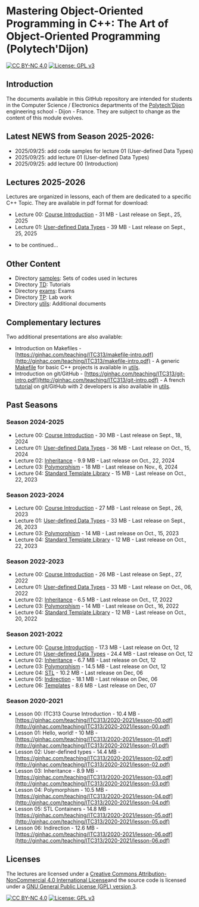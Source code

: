 # Mastering Object-Oriented Programming in C++:  The Art of Object-Oriented Programming (Polytech'Dijon)

[![CC BY-NC 4.0][cc-by-nc-shield]][cc-by-nc]
[![License: GPL v3][gpl-3-shield]][gpl-3]

## Introduction

The documents available in this GitHub repository are intended for students in the Computer Science / Electronics departments
of the [Polytech'Dijon](https://polytech.ube.fr/) engineering school - Dijon - France.
They are subject to change as the content of this module evolves.

## Latest NEWS from Season 2025-2026:

<!--
* 2024/11/20: add lecture 04 (STL) and code samples
* 2024/11/06: add lecture 03 (Polymorphism) and code samples
* 2024/10/22: add lecture 02 (Inheritance) and code samples
* 2024/10/15: update code samples for lecture 01 (User-defined Data Types)
* 2024/10/03: add TD1 (Tutorials) for lecture 01 (User-defined Data Types)
* 2024/10/02: update code samples for lecture 01 (User-defined Data Types)
-->
* 2025/09/25: add code samples for lecture 01 (User-defined Data Types)
* 2025/09/25: add lecture 01 (User-defined Data Types)
* 2025/09/25: add lecture 00 (Introduction)


## Lectures 2025-2026
Lectures are organized in lessons, each of them are dedicated to a specific C++ Topic. They are available in pdf format for download:

* Lecture 00: [Course Introduction](https://ginhac.com/ITC313/00-intro.pdf) - 31 MB - Last release on Sept., 25, 2025
* Lecture 01: [User-defined Data Types](https://ginhac.com/ITC313/01-usertypes.pdf) - 39 MB - Last release on Sept., 25, 2025
<!--
* Lecture 02: [Inheritance](https://ginhac.com/ITC313/02-inheritance.pdf) - 9.9 MB - Last release on Oct., 22, 2024
* Lecture 03: [Polymorphism](https://ginhac.com/ITC313/03-polymorphism.pdf) - 18 MB - Last release on Nov., 6, 2024
* Lecture 04: [Standard Template Library](https://ginhac.com/ITC313/04-stl.pdf) - 15 MB - Last release on Oct., 22, 2023
-->
* to be continued...

## Other Content
* Directory [samples](samples): Sets of codes used in lectures
* Directory [TD](TD): Tutorials
* Directory [exams](exams): Exams
* Directory [TP](TP): Lab work
* Directory [utils](utils): Additional documents

## Complementary lectures
Two additional presentations are also available:

* Introduction on Makefiles - [https://ginhac.com/teaching/ITC313/makefile-intro.pdf](http://ginhac.com/teaching/ITC313/makefile-intro.pdf) - A generic [Makefile](utils/Makefile) for basic C++ projects is available in [utils](utils).
* Introduction on git/GitHub - [https://ginhac.com/teaching/ITC313/git-intro.pdf](http://ginhac.com/teaching/ITC313/git-intro.pdf) - A french [tutorial](utils/github.md) on git/GitHub with 2 developers is also available in [utils](utils).


## Past Seasons

### Season 2024-2025
* Lecture 00: [Course Introduction](https://ginhac.com/teaching/ITC313/2024-2025/00-intro.pdf) - 30 MB - Last release on Sept., 18, 2024
* Lecture 01: [User-defined Data Types](https://ginhac.com/ITC313/01-usertypes.pdf) - 36 MB - Last release on Oct., 15, 2024
* Lecture 02: [Inheritance](https://ginhac.com/teaching/ITC313/2024-2025/02-inheritance.pdf) - 9.9 MB - Last release on Oct., 22, 2024
* Lecture 03: [Polymorphism](https://ginhac.com/teaching/ITC313/2024-2025/03-polymorphism.pdf) - 18 MB - Last release on Nov., 6, 2024
* Lecture 04: [Standard Template Library](https://ginhac.com/teaching/ITC313/2024-2025/04-stl.pdf) - 15 MB - Last release on Oct., 22, 2023

### Season 2023-2024
* Lecture 00: [Course Introduction](https://ginhac.com/teaching/ITC313/2023-2024/00-introduction.pdf) - 27 MB - Last release on Sept., 26, 2023
* Lecture 01: [User-defined Data Types](https://ginhac.com/teaching/ITC313/2023-2024/01-usertypes.pdf) - 33 MB - Last release on Sept., 26, 2023
* Lecture 03: [Polymorphism](https://ginhac.com/teaching/ITC313/2023-2024/03-polymorphism.pdf) - 14 MB - Last release on Oct., 15, 2023
* Lecture 04: [Standard Template Library](https://ginhac.com/teaching/ITC313/2023-2024/04-stl.pdf) - 12 MB - Last release on Oct., 22, 2023

### Season 2022-2023
* Lecture 00: [Course Introduction](https://ginhac.com/teaching/ITC313/2022-2023/00-introduction.pdf) - 26 MB - Last release on Sept., 27, 2022
* Lecture 01: [User-defined Data Types](https://ginhac.com/teaching/ITC313/2022-2023/01-usertypes.pdf) - 33 MB - Last release on Oct., 06, 2022
* Lecture 02: [Inheritance](https://ginhac.com/teaching/ITC313/2022-2023/02-inheritance.pdf) - 6.5 MB - Last release on Oct., 17, 2022
* Lecture 03: [Polymorphism](https://ginhac.com/teaching/ITC313/2022-2023/03-polymorphism.pdf) - 14 MB - Last release on Oct., 16, 2022
* Lecture 04: [Standard Template Library](https://ginhac.com/teaching/ITC313/2022-2023/04-stl.pdf) - 12 MB - Last release on Oct., 20, 2022

### Season 2021-2022

* Lecture 00: [Course Introduction](https://ginhac.com/teaching/ITC313/2021-2022/00-introduction.pdf) - 17.3 MB - Last release on Oct, 12
* Lecture 01: [User-defined Data Types](https://ginhac.com/teaching/ITC313/2021-2022/01-usertypes.pdf) - 24.4 MB - Last release on Oct, 12
* Lecture 02: [Inheritance](https://ginhac.com/teaching/ITC313/2021-2022/02-inheritance.pdf) - 6.7 MB - Last release on Oct, 12
* Lecture 03: [Polymorphism](https://ginhac.com/teaching/ITC313/2021-2022/03-polymorphism.pdf) - 14.5 MB - Last release on Oct, 12
* Lecture 04: [STL](https://ginhac.com/teaching/ITC313/2021-2022/04-stl.pdf) - 10.2 MB - Last release on Dec, 06
* Lecture 05: [Indirection](https://ginhac.com/teaching/ITC313/2021-2022/05-indirection.pdf) - 18.1 MB - Last release on Dec, 06
* Lecture 06: [Templates](https://ginhac.com/teaching/ITC313/2021-2022/06-templates.pdf) - 8.6 MB - Last release on Dec, 07


### Season 2020-2021
* Lesson 00: ITC313 Course Introduction - 10.4 MB - [https://ginhac.com/teaching/ITC313/2020-2021/lesson-00.pdf](http://ginhac.com/teaching/ITC313/2020-2021/lesson-00.pdf)
* Lesson 01: Hello, world! - 10 MB - [https://ginhac.com/teaching/ITC313/2020-2021/lesson-01.pdf](http://ginhac.com/teaching/ITC313/2020-2021/lesson-01.pdf)
* Lesson 02: User-defined types - 14.4 MB - [https://ginhac.com/teaching/ITC313/2020-2021/lesson-02.pdf](http://ginhac.com/teaching/ITC313/2020-2021/lesson-02.pdf)
* Lesson 03: Inheritance - 8.9 MB - [https://ginhac.com/teaching/ITC313/2020-2021/lesson-03.pdf](http://ginhac.com/teaching/ITC313/2020-2021/lesson-03.pdf)
* Lesson 04: Polymorphism - 10.5 MB - [https://ginhac.com/teaching/ITC313/2020-2021/lesson-04.pdf](http://ginhac.com/teaching/ITC313/2020-2021/lesson-04.pdf)
* Lesson 05: STL Containers - 14.8 MB - [https://ginhac.com/teaching/ITC313/2020-2021/lesson-05.pdf](http://ginhac.com/teaching/ITC313/2020-2021/lesson-05.pdf)
* Lesson 06: Indirection - 12.6 MB - [https://ginhac.com/teaching/ITC313/2020-2021/lesson-06.pdf](http://ginhac.com/teaching/ITC313/2020-2021/lesson-06.pdf)

## Licenses

The lectures are licensed under a
[Creative Commons Attribution-NonCommercial 4.0 International License][cc-by-nc]and the source code is licensed under a [GNU General Public License (GPL) version 3][gpl-3].


[![CC BY-NC 4.0][cc-by-nc-image]][cc-by-nc]
[![License: GPL v3][gpl-3-image]][gpl-3]

[cc-by-nc]: http://creativecommons.org/licenses/by-nc/4.0/
[cc-by-nc-image]: https://licensebuttons.net/l/by-nc/4.0/88x31.png
[cc-by-nc-shield]: https://img.shields.io/badge/License-CC%20BY--NC%204.0-lightgrey.svg

[gpl-3]: https://www.gnu.org/licenses/gpl-3.0
[gpl-3-shield]: https://img.shields.io/badge/License-GPLv3-blue.svg
[gpl-3-image]: https://www.gnu.org/graphics/gplv3-or-later-sm.png
